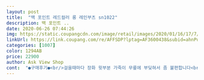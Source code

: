 ```yaml
---
layout: post 
title:  "백 포인트 레드컬러 롱 레인부츠 sn1022" 
description: 백 포인트 ..
date: 2020-06-26 07:44:26 
img: https://static.coupangcdn.com/image/retail/images/2020/01/16/17/7/999283cd-1645-44eb-b1ce-e24ca7f7e1ca.jpg 
linkUrl: https://link.coupang.com/re/AFFSDP?lptag=AF3600438&subid=ahnPublicAsk&pageKey=1184022485&itemId=2164396346&vendorItemId=70776691134&traceid=V0-113-92cf3f88c50283c2 
categories: [1007] 
color: 1294AB 
price: 22900 
author: Ask View Shop 
cont:  "●구매후기●<br/>걸을때마다 장화 윗부분 가죽이 무릎에 부딪혀서 좀 불편합니다<br/>굽이 높지않아 편해요<br/>그 부분 참고하시길 바래요<br/>그리고 생각만큼 무겁지 않구요<br/>뒷쪽에 지퍼가있어 신을때 좀 더 편한느낌<br/>바닥부분이 생고무  느낌이라 좋구요<br/>발목이 많이 안 좋아서 굽높은 신발은 다 정리중,인 상태라<br/>발바닥은 오랫동안 서 있어도 아프지 않은데 걸을 때 마다 불편해서 윗부분을 잘라야 하나 수선해야하나 고민되네요<br/>어제 오늘 비가 왔는데 마침 어제 도착해서 오늘 신어 보니까 괜찮은 듯 가격도 괜찮고 디자인도 예뻐요<br/>이 장화는 적,격인듯<br/>" 
---
```

